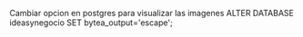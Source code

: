 Cambiar opcion en postgres para visualizar las imagenes
ALTER DATABASE ideasynegocio SET bytea_output='escape';
